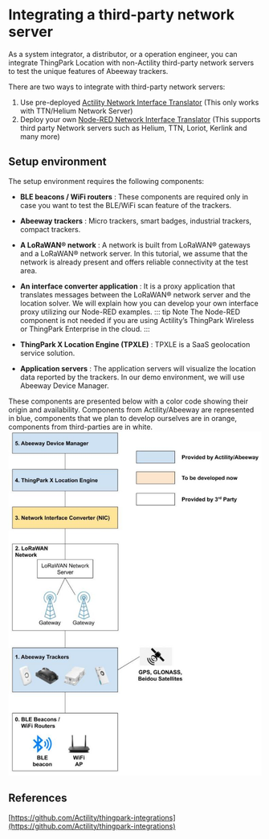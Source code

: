 # Integrating a third-party network server
As a system integrator, a distributor, or a operation engineer, you can integrate ThingPark Location with non-Actility third-party network servers to test the unique features of Abeeway trackers.<br/>

There are two ways to integrate with third-party network servers:
1. Use pre-deployed [Actility Network Interface Translator](/B-Feature-Topics/Integrate3PNS_1_C/) (This only works with TTN/Helium Network Server)
2. Deploy your own [Node-RED Network Interface Translator](/B-Feature-Topics/Integrate3PNS_2_C/) (This supports third party Network servers such as Helium, TTN, Loriot, Kerlink and many more)

## Setup environment
The setup environment requires the following components:
* **BLE beacons / WiFi routers** : These components are required only in case you want to test the BLE/WiFi scan feature of the trackers.<br/>

* **Abeeway trackers** : Micro trackers, smart badges, industrial trackers, compact trackers.
* **A LoRaWAN® network** : A network is built from LoRaWAN® gateways and a LoRaWAN® network server. In this tutorial, we assume that the network is already present and offers reliable connectivity at the test area.
* **An interface converter application** : It is a proxy application that translates messages between the LoRaWAN® network server and the location solver. We will explain how you can develop your own interface proxy utilizing our Node-RED examples. 
::: tip Note
 The Node-RED component is not needed if you are using Actility’s ThingPark Wireless or ThingPark Enterprise in the cloud.
:::
* **ThingPark X Location Engine (TPXLE)** : TPXLE is a SaaS geolocation service solution.
* **Application servers** : The application servers will visualize the location data reported by the trackers. In our demo environment, we will use Abeeway Device Manager.

These components are presented below with a color code showing their origin and availability. Components from Actility/Abeeway are represented in blue, components that we plan to develop ourselves are in orange, components from third-parties are in white.
<img src="./images/3rdpartyNScomponents_747x1017.jpg" border="0" />
## References
[https://github.com/Actility/thingpark-integrations](https://github.com/Actility/thingpark-integrations)

